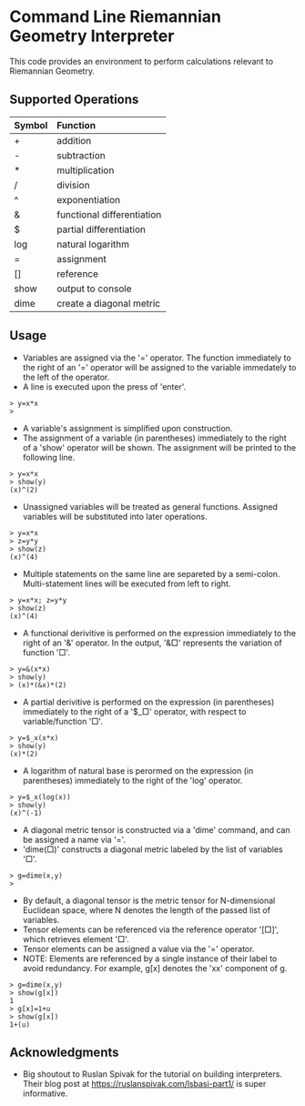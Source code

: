# Command Line Riemannian Geometry Interpreter

This code provides an environment to perform calculations relevant to Riemannian Geometry.

## Supported Operations 
|Symbol  |Function                      |
|:-----  |:-------------------------    |
| +      | addition                     |
| -      | subtraction                  |
| *      | multiplication               |
| /      | division                     |
| ^      | exponentiation               |
| &      | functional differentiation   |
| $      | partial differentiation      |
| log    | natural logarithm            |
| =      | assignment                   |
| []     | reference                    |
| show   | output to console            |
| dime   | create a diagonal metric     |

<!-- USAGE EXAMPLES -->
## Usage
* Variables are assigned via the '=' operator. The function immediately to the right of an '=' operator will be assigned to the variable immedately to the left of the operator.
* A line is executed upon the press of 'enter'.
```
> y=x*x
>
```
* A variable's assignment is simplified upon construction.
* The assignment of a variable (in parentheses) immediately to the right of a 'show' operator will be shown. The assignment will be printed to the following line.
```
> y=x*x
> show(y)
(x)^(2)
```
*  Unassigned variables will be treated as general functions. Assigned variables will be substituted into later operations.
```
> y=x*x
> z=y*y
> show(z)
(x)^(4)
```
* Multiple statements on the same line are separeted by a semi-colon. Multi-statement lines will be executed from left to right.
```
> y=x*x; z=y*y
> show(z)
(x)^(4)
```
* A functional derivitive is performed on the expression immediately to the right of an '&' operator. In the output, '&□' represents the variation of function '□'.
```
> y=&(x*x)
> show(y)
> (x)*(&x)*(2)
```
* A partial derivitive is performed on the expression (in parentheses) immediately to the right of a '$_□' operator, with respect to variable/function '□'.
```
> y=$_x(x*x)
> show(y)
(x)*(2)
```
* A logarithm of natural base is perormed on the expression (in parentheses) immediately to the right of the 'log' operator.
```
> y=$_x(log(x))
> show(y)
(x)^(-1)
```
* A diagonal metric tensor is constructed via a 'dime' command, and can be assigned a name via '='.
* 'dime(□)' constructs a diagonal metric labeled by the list of variables '□'.
```
> g=dime(x,y)
>
```
* By default, a diagonal tensor is the metric tensor for N-dimensional Euclidean space, where N denotes the length of the passed list of variables. 
* Tensor elements can be referenced via the reference operator '[□]', which retrieves element '□'.
* Tensor elements can be assigned a value via the '=' operator.
* NOTE: Elements are referenced by a single instance of their label to avoid redundancy. For example, g[x] denotes the 'xx' component of g.
```
> g=dime(x,y)
> show(g[x])
1
> g[x]=1+u
> show(g[x])
1+(u)
```


<!-- ACKNOWLEDGMENTS -->
## Acknowledgments

* Big shoutout to Ruslan Spivak for the tutorial on building interpreters. Their blog post at https://ruslanspivak.com/lsbasi-part1/ is super informative.
